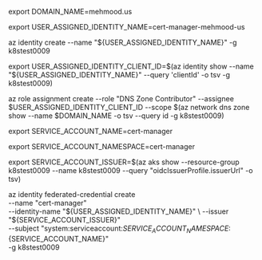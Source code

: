 export DOMAIN_NAME=mehmood.us

export USER_ASSIGNED_IDENTITY_NAME=cert-manager-mehmood-us

az identity create --name "${USER_ASSIGNED_IDENTITY_NAME}" -g k8stest0009

export USER_ASSIGNED_IDENTITY_CLIENT_ID=$(az identity show --name "${USER_ASSIGNED_IDENTITY_NAME}" --query 'clientId' -o tsv -g k8stest0009)

az role assignment create --role "DNS Zone Contributor" --assignee $USER_ASSIGNED_IDENTITY_CLIENT_ID --scope $(az network dns zone show --name $DOMAIN_NAME -o tsv --query id -g k8stest0009)

export SERVICE_ACCOUNT_NAME=cert-manager 

export SERVICE_ACCOUNT_NAMESPACE=cert-manager 

export SERVICE_ACCOUNT_ISSUER=$(az aks show --resource-group k8stest0009 --name k8stest0009 --query "oidcIssuerProfile.issuerUrl" -o tsv)

az identity federated-credential create \
  --name "cert-manager" \
  --identity-name "${USER_ASSIGNED_IDENTITY_NAME}" \
  --issuer "${SERVICE_ACCOUNT_ISSUER}" \
  --subject "system:serviceaccount:${SERVICE_ACCOUNT_NAMESPACE}:${SERVICE_ACCOUNT_NAME}" \
  -g k8stest0009
